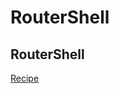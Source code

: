 # RouterShell

## RouterShell

[Recipe](../../yocto-meta-layers/meta-bare-metal-router/recipes-core/router-shell/router-shell_git.bb)
